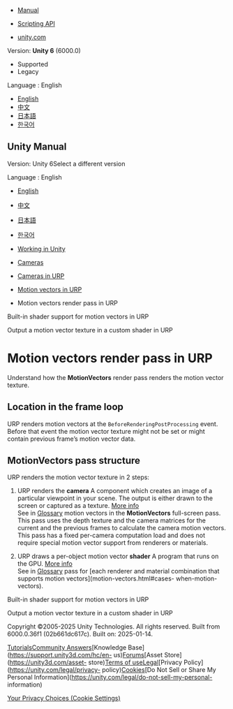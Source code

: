 [](https://docs.unity3d.com)

  * [Manual](../Manual/index.html)
  * [Scripting API](../ScriptReference/index.html)

  * [unity.com](https://unity.com/)

Version: **Unity 6** (6000.0)

  * Supported
  * Legacy

Language : English

  * [English](/Manual/urp/features/motion-vectors-render-pass.html)
  * [中文](/cn/current/Manual/urp/features/motion-vectors-render-pass.html)
  * [日本語](/ja/current/Manual/urp/features/motion-vectors-render-pass.html)
  * [한국어](/kr/current/Manual/urp/features/motion-vectors-render-pass.html)

[](https://docs.unity3d.com)

## Unity Manual

Version: Unity 6Select a different version

Language : English

  * [English](/Manual/urp/features/motion-vectors-render-pass.html)
  * [中文](/cn/current/Manual/urp/features/motion-vectors-render-pass.html)
  * [日本語](/ja/current/Manual/urp/features/motion-vectors-render-pass.html)
  * [한국어](/kr/current/Manual/urp/features/motion-vectors-render-pass.html)

  * [Working in Unity](../../working-in-unity.html)
  * [Cameras](../../Cameras.html)
  * [Cameras in URP](../../urp/urp-cameras-landing.html)
  * [Motion vectors in URP](../../urp/features/motion-vectors-landing.html)
  * Motion vectors render pass in URP

[](../../urp/features/motion-vectors-shader-support.html)

Built-in shader support for motion vectors in URP

[](../../urp/features/motion-vectors-custom-shader.html)

Output a motion vector texture in a custom shader in URP

# Motion vectors render pass in URP

Understand how the **MotionVectors** render pass renders the motion vector
texture.

## Location in the frame loop

URP renders motion vectors at the `BeforeRenderingPostProcessing` event.
Before that event the motion vector texture might not be set or might contain
previous frame’s motion vector data.

## MotionVectors pass structure

URP renders the motion vector texture in 2 steps:

  1. URP renders the **camera** A component which creates an image of a particular viewpoint in your scene. The output is either drawn to the screen or captured as a texture. [More info](../../CamerasOverview.html)  
See in [Glossary](../../Glossary.html#Camera) motion vectors in the
**MotionVectors** full-screen pass. This pass uses the depth texture and the
camera matrices for the current and the previous frames to calculate the
camera motion vectors. This pass has a fixed per-camera computation load and
does not require special motion vector support from renderers or materials.

  2. URP draws a per-object motion vector **shader** A program that runs on the GPU. [More info](../../Shaders.html)  
See in [Glossary](../../Glossary.html#Shader) pass for [each renderer and
material combination that supports motion vectors](motion-vectors.html#cases-
when-motion-vectors).

[](../../urp/features/motion-vectors-shader-support.html)

Built-in shader support for motion vectors in URP

[](../../urp/features/motion-vectors-custom-shader.html)

Output a motion vector texture in a custom shader in URP

Copyright ©2005-2025 Unity Technologies. All rights reserved. Built from
6000.0.36f1 (02b661dc617c). Built on: 2025-01-14.

[Tutorials](https://learn.unity.com/)[Community
Answers](https://answers.unity3d.com)[Knowledge
Base](https://support.unity3d.com/hc/en-
us)[Forums](https://forum.unity3d.com)[Asset Store](https://unity3d.com/asset-
store)[Terms of
use](https://docs.unity3d.com/Manual/TermsOfUse.html)[Legal](https://unity.com/legal)[Privacy
Policy](https://unity.com/legal/privacy-
policy)[Cookies](https://unity.com/legal/cookie-policy)[Do Not Sell or Share
My Personal Information](https://unity.com/legal/do-not-sell-my-personal-
information)

[Your Privacy Choices (Cookie Settings)](javascript:void\(0\);)

